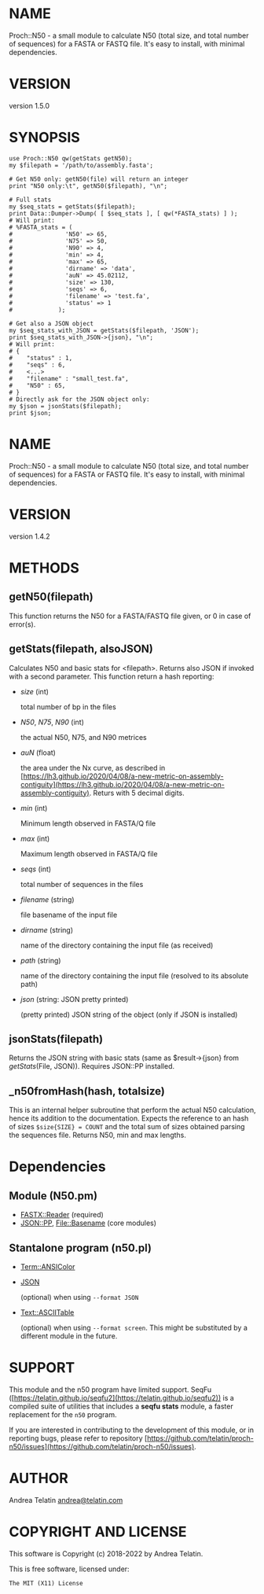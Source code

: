 # NAME

Proch::N50 - a small module to calculate N50 (total size, and total number of sequences) for a FASTA or FASTQ file. It's easy to install, with minimal dependencies.

# VERSION

version 1.5.0

# SYNOPSIS

    use Proch::N50 qw(getStats getN50);
    my $filepath = '/path/to/assembly.fasta';

    # Get N50 only: getN50(file) will return an integer
    print "N50 only:\t", getN50($filepath), "\n";

    # Full stats
    my $seq_stats = getStats($filepath);
    print Data::Dumper->Dump( [ $seq_stats ], [ qw(*FASTA_stats) ] );
    # Will print:
    # %FASTA_stats = (
    #               'N50' => 65,
    #               'N75' => 50,
    #               'N90' => 4,
    #               'min' => 4,
    #               'max' => 65,
    #               'dirname' => 'data',
    #               'auN' => 45.02112,
    #               'size' => 130,
    #               'seqs' => 6,
    #               'filename' => 'test.fa',
    #               'status' => 1
    #             );

    # Get also a JSON object
    my $seq_stats_with_JSON = getStats($filepath, 'JSON');
    print $seq_stats_with_JSON->{json}, "\n";
    # Will print:
    # {
    #    "status" : 1,
    #    "seqs" : 6,
    #    <...>
    #    "filename" : "small_test.fa",
    #    "N50" : 65,
    # }
    # Directly ask for the JSON object only:
    my $json = jsonStats($filepath);
    print $json;

# NAME

Proch::N50 - a small module to calculate N50 (total size, and total number of sequences) for a FASTA or FASTQ file. It's easy to install, with minimal dependencies.

# VERSION

version 1.4.2

# METHODS

## getN50(filepath)

This function returns the N50 for a FASTA/FASTQ file given, or 0 in case of error(s).

## getStats(filepath, alsoJSON)

Calculates N50 and basic stats for &lt;filepath>. Returns also JSON if invoked
with a second parameter.
This function return a hash reporting:

- _size_ (int)

    total number of bp in the files

- _N50_, _N75_, _N90_ (int)

    the actual N50, N75, and N90 metrices

- _auN_ (float)

    the area under the Nx curve, as described in [https://lh3.github.io/2020/04/08/a-new-metric-on-assembly-contiguity](https://lh3.github.io/2020/04/08/a-new-metric-on-assembly-contiguity).
    Returs with 5 decimal digits.

- _min_ (int)

    Minimum length observed in FASTA/Q file

- _max_ (int)

    Maximum length observed in FASTA/Q file

- _seqs_ (int)

    total number of sequences in the files

- _filename_ (string)

    file basename of the input file

- _dirname_ (string)

    name of the directory containing the input file (as received)

- _path_ (string)

    name of the directory containing the input file (resolved to its absolute path)

- _json_ (string: JSON pretty printed)

    (pretty printed) JSON string of the object (only if JSON is installed)

## jsonStats(filepath)

Returns the JSON string with basic stats (same as $result->{json} from _getStats_(File, JSON)).
Requires JSON::PP installed.

## \_n50fromHash(hash, totalsize)

This is an internal helper subroutine that perform the actual N50 calculation, hence its addition
to the documentation.
Expects the reference to an hash of sizes `$size{SIZE} = COUNT` and the total sum of sizes obtained
parsing the sequences file.
Returns N50, min and max lengths.

# Dependencies

## Module (N50.pm)

- [FASTX::Reader](https://metacpan.org/pod/FASTX%3A%3AReader) (required)
- [JSON::PP](https://metacpan.org/pod/JSON%3A%3APP), <File::Basename> (core modules)

## Stantalone program (n50.pl)

- [Term::ANSIColor](https://metacpan.org/pod/Term%3A%3AANSIColor)

- [JSON](https://metacpan.org/pod/JSON)

    (optional) when using `--format JSON`

- [Text::ASCIITable](https://metacpan.org/pod/Text%3A%3AASCIITable)

    (optional) when using `--format screen`. This might be substituted by a different module in the future.

# SUPPORT

This module and the n50 program have limited support.
SeqFu ([https://telatin.github.io/seqfu2](https://telatin.github.io/seqfu2)) is a compiled suite of 
utilities that includes a **seqfu stats** module, a faster replacement
for the `n50` program.

If you are interested in contributing to the development of this module, or
in reporting bugs, please refer to repository
[https://github.com/telatin/proch-n50/issues](https://github.com/telatin/proch-n50/issues).

# AUTHOR

Andrea Telatin <andrea@telatin.com>

# COPYRIGHT AND LICENSE

This software is Copyright (c) 2018-2022 by Andrea Telatin.

This is free software, licensed under:

    The MIT (X11) License
